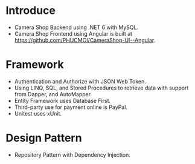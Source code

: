 # Introduce
- Camera Shop Backend using .NET 6 with MySQL.
- Camera Shop Frontend using Angular is built at https://github.com/PHUCMOI/CameraShop-UI--Angular.

# Framework
 - Authentication and Authorize with JSON Web Token.
 - Using LINQ, SQL, and Stored Procedures to retrieve data with support from Dapper, and AutoMapper.
 - Entity Framework uses Database First.
 - Third-party use for payment online is PayPal.
 - Unitest uses xUnit.

# Design Pattern 
 - Repository Pattern with Dependency Injection.
